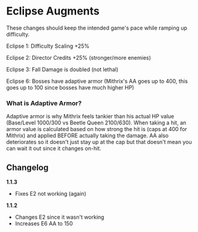 # Eclipse Augments

These changes should keep the intended game's pace while ramping up difficulty.

Eclipse 1: Difficulty Scaling +25%

Eclipse 2: Director Credits +25% (stronger/more enemies)

Eclipse 3: Fall Damage is doubled (not lethal)

Eclipse 6: Bosses have adaptive armor (Mithrix's AA goes up to 400, this goes up to 100 since bosses have much higher HP)

### What is Adaptive Armor?

Adaptive armor is why Mithrix feels tankier than his actual HP value (Base/Level 1000/300 vs Beetle Queen 2100/630). When taking a hit, an armor value is calculated based on how strong the hit is (caps at 400 for Mithrix) and applied BEFORE actually taking the damage. AA also deteriorates so it doesn't just stay up at the cap but that doesn't mean you can wait it out since it changes on-hit.

## Changelog

**1.1.3**

- Fixes E2 not working (again)

**1.1.2**

- Changes E2 since it wasn't working
- Increases E6 AA to 150
